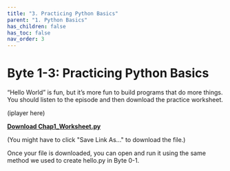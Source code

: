 ```yaml
---
title: "3. Practicing Python Basics"
parent: "1. Python Basics"
has_children: false
has_toc: false
nav_order: 3
---
```


# Byte 1-3: Practicing Python Basics

“Hello World” is fun, but it’s more fun to build programs that do more things. You should listen to the episode and then download the practice worksheet.

(iplayer here)

**[Download Chap1_Worksheet.py](Chap1_Worksheet.py)**

(You might have to click "Save Link As..." to download the file.)

Once your file is downloaded, you can open and run it using the same method we used to create hello.py in Byte 0-1.
